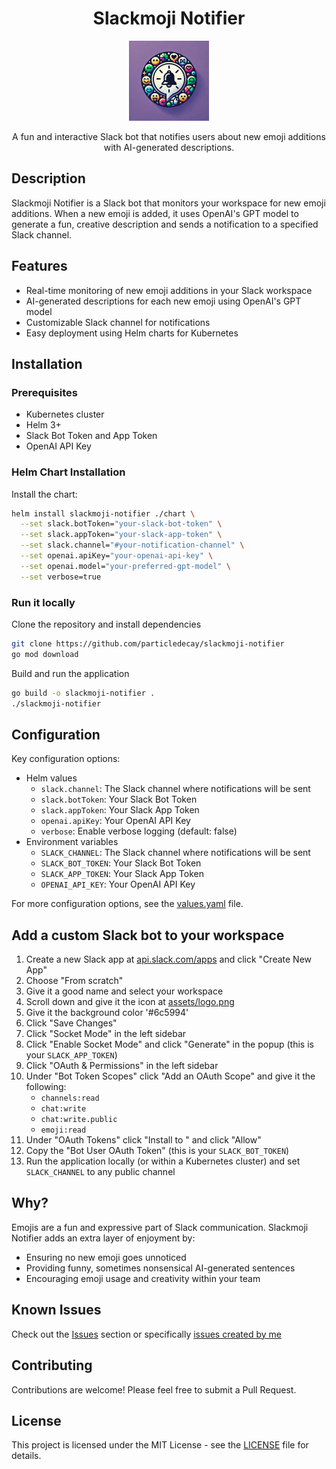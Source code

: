 <p align="center">
  <h1 align="center">Slackmoji Notifier</h1>
  <p align="center"><img src="assets/logo.png" width="128px" height="128px"></p>
  <p align="center">A fun and interactive Slack bot that notifies users about new emoji additions with AI-generated descriptions.</p>
</p>

## Description

Slackmoji Notifier is a Slack bot that monitors your workspace for new emoji additions. When a new emoji is added, it uses OpenAI's GPT model to generate a fun, creative description and sends a notification to a specified Slack channel.

## Features

- Real-time monitoring of new emoji additions in your Slack workspace
- AI-generated descriptions for each new emoji using OpenAI's GPT model
- Customizable Slack channel for notifications
- Easy deployment using Helm charts for Kubernetes

## Installation

### Prerequisites

- Kubernetes cluster
- Helm 3+
- Slack Bot Token and App Token
- OpenAI API Key

### Helm Chart Installation

Install the chart:

```sh
helm install slackmoji-notifier ./chart \
  --set slack.botToken="your-slack-bot-token" \
  --set slack.appToken="your-slack-app-token" \
  --set slack.channel="#your-notification-channel" \
  --set openai.apiKey="your-openai-api-key" \
  --set openai.model="your-preferred-gpt-model" \
  --set verbose=true
```

### Run it locally

Clone the repository and install dependencies

```sh
git clone https://github.com/particledecay/slackmoji-notifier
go mod download
```

Build and run the application

```sh
go build -o slackmoji-notifier .
./slackmoji-notifier
```

## Configuration

Key configuration options:

- Helm values
    - `slack.channel`: The Slack channel where notifications will be sent
    - `slack.botToken`: Your Slack Bot Token
    - `slack.appToken`: Your Slack App Token
    - `openai.apiKey`: Your OpenAI API Key
    - `verbose`: Enable verbose logging (default: false)
- Environment variables
    - `SLACK_CHANNEL`: The Slack channel where notifications will be sent
    - `SLACK_BOT_TOKEN`: Your Slack Bot Token
    - `SLACK_APP_TOKEN`: Your Slack App Token
    - `OPENAI_API_KEY`: Your OpenAI API Key

For more configuration options, see the [values.yaml](./values.yaml) file.

## Add a custom Slack bot to your workspace

1. Create a new Slack app at [api.slack.com/apps](https://api.slack.com/apps) and click "Create New App"
2. Choose "From scratch"
3. Give it a good name and select your workspace
4. Scroll down and give it the icon at [assets/logo.png](./assets/logo.png)
5. Give it the background color '#6c5994'
6. Click "Save Changes"
7. Click "Socket Mode" in the left sidebar
8. Click "Enable Socket Mode" and click "Generate" in the popup (this is your `SLACK_APP_TOKEN`)
9. Click "OAuth & Permissions" in the left sidebar
10. Under "Bot Token Scopes" click "Add an OAuth Scope" and give it the following:
    - `channels:read`
    - `chat:write`
    - `chat:write.public`
    - `emoji:read`
11. Under "OAuth Tokens" click "Install to <Workspace>" and click "Allow"
12. Copy the "Bot User OAuth Token" (this is your `SLACK_BOT_TOKEN`)
13. Run the application locally (or within a Kubernetes cluster) and set `SLACK_CHANNEL` to any public channel

## Why?

Emojis are a fun and expressive part of Slack communication. Slackmoji Notifier adds an extra layer of enjoyment by:

- Ensuring no new emoji goes unnoticed
- Providing funny, sometimes nonsensical AI-generated sentences
- Encouraging emoji usage and creativity within your team

## Known Issues

Check out the [Issues](https://github.com/particledecay/slackmoji-notifier/issues) section or specifically [issues created by me](https://github.com/particledecay/slackmoji-notifier/issues?q=is:issue+is:open+sort:updated-desc+author:particledecay)

## Contributing

Contributions are welcome! Please feel free to submit a Pull Request.

## License

This project is licensed under the MIT License - see the [LICENSE](LICENSE) file for details.

